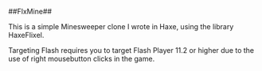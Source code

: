 ##FlxMine##

This is a simple Minesweeper clone I wrote in Haxe, using the library HaxeFlixel.

Targeting Flash requires you to target Flash Player 11.2 or higher due to the use of right mousebutton clicks in the game.
